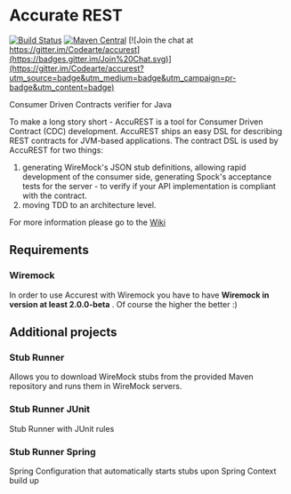 Accurate REST
=============

[![Build Status](https://travis-ci.org/Codearte/accurest.svg?branch=master)](https://travis-ci.org/Codearte/accurest) [![Maven Central](https://maven-badges.herokuapp.com/maven-central/io.codearte.accurest/accurest-gradle-plugin/badge.svg)](https://maven-badges.herokuapp.com/maven-central/io.codearte.accurest/accurest-gradle-plugin)
[![Join the chat at https://gitter.im/Codearte/accurest](https://badges.gitter.im/Join%20Chat.svg)](https://gitter.im/Codearte/accurest?utm_source=badge&utm_medium=badge&utm_campaign=pr-badge&utm_content=badge)

Consumer Driven Contracts verifier for Java

To make a long story short - AccuREST is a tool for Consumer Driven Contract (CDC) development. AccuREST ships an easy DSL for describing REST contracts for JVM-based applications. The contract DSL is used by AccuREST for two things:

1. generating WireMock's JSON stub definitions, allowing rapid development of the consumer side,
generating Spock's acceptance tests for the server - to verify if your API implementation is compliant with the contract.
2. moving TDD to an architecture level.

For more information please go to the [Wiki](https://github.com/Codearte/accurest/wiki/1.-Introduction)

## Requirements

### Wiremock

In order to use Accurest with Wiremock you have to have __Wiremock in version at least 2.0.0-beta__ . Of course the higher the better :)

## Additional projects

### Stub Runner

Allows you to download WireMock stubs from the provided Maven repository and runs them in WireMock servers.

### Stub Runner JUnit

Stub Runner with JUnit rules

### Stub Runner Spring

Spring Configuration that automatically starts stubs upon Spring Context build up
